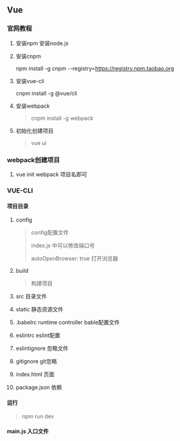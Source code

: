 ## Vue

### 官网教程

1. 安装npm  安装node.js

2. 安装cnpm

   npm install -g cnpm --registry=https://registry.npm.taobao.org

3. 安装vue-cli

   cnpm install -g @vue/cli

4. 安装webpack

   > cnpm install -g webpack

5. 初始化创建项目

   > vue ui

### webpack创建项目

1. vue init webpack 项目名即可

### VUE-CLI

#### 项目目录

1. config

   > config配置文件
   >
   > index.js 中可以修改端口号
   >
   > autoOpenBrowser: true 打开浏览器

2. build

   > 构建项目

3. src 目录文件

4. static 静态资源文件

5. .babelrc runtime controller bable配置文件

6. eslintrc  eslint配置

7. eslintignore 忽略文件

8. gitignore git忽略

9. index.html 页面

10. package.json 依赖

#### 运行

> npm run dev

#### main.js 入口文件

